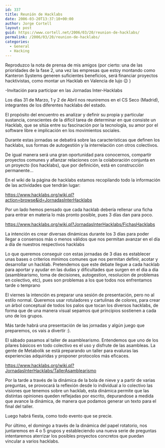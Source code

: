 ```yaml
---
id: 337
title: Reunión de Hacklabs
date: 2006-03-20T13:37:10+00:00
author: Jorge Cortell
layout: post
guid: https://www.cortell.net/2006/03/20/reunion-de-hacklabs/
permalink: /2006/03/20/reunion-de-hacklabs/
categories:
  - General
  - Hacking
---
```

Reproduzco la nota de prensa de mis amigos (por cierto: una de las prioridades de la fase 2, una vez las empresas que estoy montando como Kanteron Systems generen suficientes beneficios, será financiar proyectos hacktivistas, como montar un Hacklab en Valencia de lujo 😉 )

-Invitación para participar en las Jornadas Inter-Hacklabs

Los dí­as 31 de Marzo, 1 y 2 de Abril nos reuniremos en el CS Seco (Madrid), integrantes de los diferentes hacklabs del estado.

El propósito del encuentro es analizar y definir su propia y particular sustancia, conscientes de la difí­cil tarea de determinar en que consiste un Hacklab, que se sitúa entre su fascinación por la tecnologí­a, su amor por el software libre e implicación en los movimientos sociales.

Durante estas jornadas se debatirá sobre las caracterí­sticas que definen los hacklabs, sus formas de autogestión y la interrelación con otros colectivos.

De igual manera será una gran oportunidad para conocernos, compartir proyectos comunes y afianzar relaciones con la colaboración conjunta en un proyecto (los hacklabs), que por definición, está en construcción permanente...

En el wiki de la página de hacklabs estamos recopilando todo la información de las actividades que tendrán lugar:

https://www.hacklabs.org/wiki.pl?action=browse&id=JornadasInterHacklabs

Por un lado hemos pensado que cada hacklab deberí­a rellenar una ficha para entrar en materia lo más pronto posible, pues 3 dí­as dan para poco.

https://www.hacklabs.org/wiki.pl?JornadasInterHacklabs/FichasHacklabs

La intención es crear diversas dinámicas durante los 3 dí­as para poder llegar a consensos más o menos válidos que nos permitan avanzar en el dí­a a dí­a de nuestros respectivos hacklabs

Lo que queremos conseguir con estas jornadas de 3 dias es establecer unas bases o criterios minimos comunes que nos permitan definir, acotar y desarrollar un hacklab. Pretendemos que este debate llegue a cada hacklab para aportar y ayudar en las dudas y dificultades que surgen en el dia a dia (asamblearismo, toma de decisiones, autogestion, resolucion de problemas en colectivo, etc), pues son problemas a los que todos nos enfrentamos tarde o temprano

El viernes la intención es preparar una sesión de presentación, pero no al estilo normal. Queremos usar rotuladores y cartulinas de colores, para crear un árbol conceptual de todos los palos que tocan los diversos hacklabs, de forma que de una manera visual sepamos qué principios sostienen a cada uno de los grupos.

Más tarde habrá una presentación de las jornadas y algún juego que preparemos, os vais a divertir :).

El sábado pasamos al taller de asamblearismo. Entendemos que uno de los pilares básicos en todo colectivo es el uso y disfrute de las asambleas. La gente de Metabolik se está preparando un taller para evaluras las experiencias adquiridas y proponer protocolos más eficaces.

https://www.hacklabs.org/wiki.pl?JornadasInterHacklabs/TallerAsamblearismo

Por la tarde a través de la dinámica de la bola de nieve y a partir de varias preguntas, se provocará la reflexión desde lo individual a lo colectivo las visiones que tenemos sobre un hacklab, esta dinámica permite que las distintas opiniones queden reflejadas por escrito, depurandose a medida que avance la dinámica, de manera que podamos generar un texto para el final del taller.

Luego habrá fiesta, como todo evento que se precie.

Por último, el domingo a través de la dinámica del papel rotatorio, nos juntaremos en 4 o 5 grupos y estableciendo una nueva serie de preguntas intentaremos aterrizar los posibles proyectos concretos que puedan vincular a varios hacklabs.